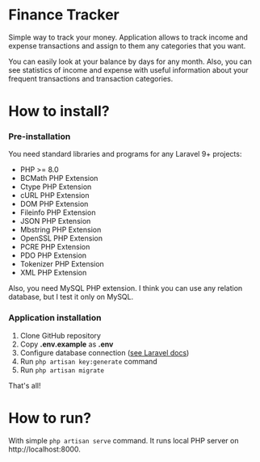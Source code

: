 # Finance Tracker

Simple way to track your money. Application allows to
track income and expense transactions and assign to
them any categories that you want.

You can easily look at your balance by days for any
month. Also, you can see statistics of income and
expense with useful information about your
frequent transactions and transaction categories.

# How to install?

### Pre-installation

You need standard libraries and programs for
any Laravel 9+ projects:

* PHP >= 8.0
* BCMath PHP Extension
* Ctype PHP Extension
* cURL PHP Extension
* DOM PHP Extension
* Fileinfo PHP Extension
* JSON PHP Extension
* Mbstring PHP Extension
* OpenSSL PHP Extension
* PCRE PHP Extension
* PDO PHP Extension
* Tokenizer PHP Extension
* XML PHP Extension

Also, you need MySQL PHP extension. I think you can
use any relation database, but I test it only on MySQL.

### Application installation

1. Clone GitHub repository
2. Copy **.env.example** as **.env**
3. Configure database connection ([see Laravel docs](https://laravel.com/docs/9.x/database#configuration))
4. Run `php artisan key:generate` command
5. Run `php artisan migrate`

That's all!

# How to run?

With simple `php artisan serve` command. It runs
local PHP server on http://localhost:8000.
